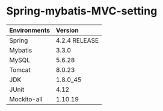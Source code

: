 # Spring-mybatis-MVC-setting


|Environments|Version|
|:-----|:-------|
|Spring|4.2.4 RELEASE|
|Mybatis|3.3.0|
|MySQL|5.6.28|
|Tomcat|8.0.23|
|JDK|1.8.0_45|
|JUnit|4.12|
|Mockito-all|1.10.19|